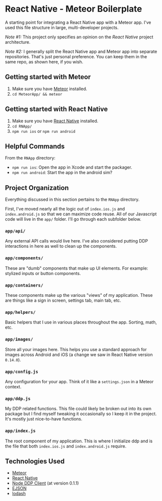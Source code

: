 # React Native - Meteor Boilerplate

A starting point for integrating a React Native app with a Meteor app. I've used this file structure in large, multi-developer projects.

_Note #1:_ This project only specifies an opinion on the *React Native* project architecture.

_Note #2:_ I generally split the React Native app and Meteor app into separate repositories. That's just personal preference. You can keep them in the same repo, as shown here, if you wish.

## Getting started with Meteor

1. Make sure you have [Meteor](https://www.meteor.com/) installed.
2. `cd MeteorApp/ && meteor`


## Getting started with React Native

1. Make sure you have [React Native](https://facebook.github.io/react-native/) installed.
2. `cd RNApp/`
3. `npm run ios` or `npm run android`


## Helpful Commands

From the `RNApp` directory:

- `npm run ios`: Open the app in Xcode and start the packager.
- `npm run android`: Start the app in the android sim?

## Project Organization

Everything discussed in this section pertains to the `RNApp` directory.

First, I've moved nearly all the logic out of `index.ios.js` and `index.android.js` so that we can maximize code reuse. All of our Javascript code will live in the `app/` folder. I'll go through each subfolder below.


### `app/api/`

Any external API calls would live here. I've also considered putting DDP interactions in here as well to clean up the components.

### `app/components/`

These are "dumb" components that make up UI elements. For example: stylized inputs or button components.

### `app/containers/`

These components make up the various "views" of my application. These are things like a sign in screen, settings tab, main tab, etc.

### `app/helpers/`

Basic helpers that I use in various places throughout the app. Sorting, math, etc.

### `app/images/`

Store all your images here. This helps you use a standard approach for images across Android and iOS (a change we saw in React Native version `0.14.0`).

### `app/config.js`

Any configuration for your app. Think of it like a `settings.json` in a Meteor context.

### `app/ddp.js`

My DDP related functions. This file could likely be broken out into its own package but I find myself tweaking it occasionally so I keep it in the project. It's mostly just nice-to-have functions.

### `app/index.js`

The root component of my application. This is where I initialize ddp and is the file that both `index.ios.js` and `index.android.js` require.


## Technologies Used

- [Meteor](https://www.meteor.com/)
- [React Native](https://facebook.github.io/react-native/)
- [Node DDP Client](https://github.com/hharnisc/node-ddp-client) (at version 0.1.1)
- [EJSON](https://github.com/primus/ejson)
- [lodash](https://lodash.com/)
